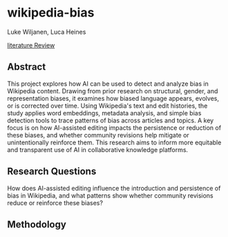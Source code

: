 # wikipedia-bias
Luke Wiljanen, Luca Heines

[literature Review](literature-review.md)

## Abstract
This project explores how AI can be used to detect and analyze bias in Wikipedia content. Drawing from prior research on structural, gender, and representation biases, it examines how biased language appears, evolves, or is corrected over time. Using Wikipedia's text and edit histories, the study applies word embeddings, metadata analysis, and simple bias detection tools to trace patterns of bias across articles and topics. A key focus is on how AI-assisted editing impacts the persistence or reduction of these biases, and whether community revisions help mitigate or unintentionally reinforce them. This research aims to inform more equitable and transparent use of AI in collaborative knowledge platforms.


## Research Questions
How does AI-assisted editing influence the introduction and persistence of bias in Wikipedia, and what patterns show whether community revisions reduce or reinforce these biases?


## Methodology



